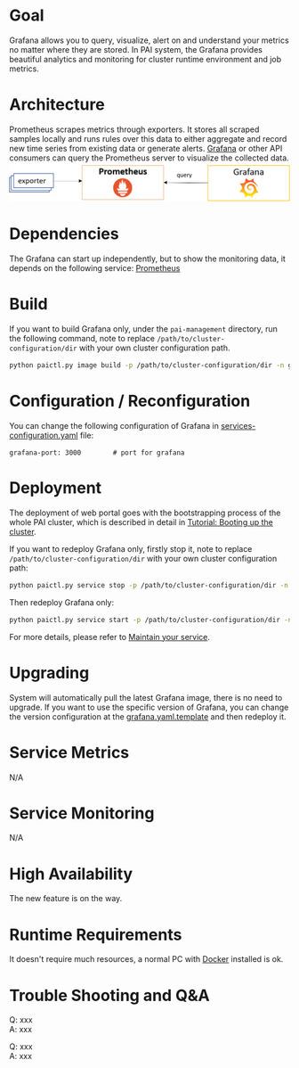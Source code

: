 # Goal

 Grafana allows you to query, visualize, alert on and understand your metrics no matter where they are stored. In PAI system, the Grafana provides beautiful analytics and monitoring for cluster runtime environment and job metrics.

# Architecture

Prometheus scrapes metrics through exporters. It stores all scraped samples locally and runs rules over this data to either aggregate and record new time series from existing data or generate alerts. [Grafana](https://grafana.com/) or other API consumers can query the Prometheus server to visualize the collected data.
![Architecture](grafana.png)


# Dependencies

The Grafana can start up independently, but to show the monitoring data, it depends on the following service:
[Prometheus](../prometheus)

# Build

If you want to build Grafana only, under the `pai-management` directory, run the following command, note to replace `/path/to/cluster-configuration/dir` with your own cluster configuration path.

```sh
python paictl.py image build -p /path/to/cluster-configuration/dir -n grafana
```

# Configuration / Reconfiguration
You can change the following configuration of Grafana in [services-configuration.yaml](../cluster-configuration/services-configuration.yaml) file:

```
grafana-port: 3000        # port for grafana
```

# Deployment

The deployment of web portal goes with the bootstrapping process of the whole PAI cluster, which is described in detail in [Tutorial: Booting up the cluster](https://github.com/Microsoft/pai/blob/master/pai-management/doc/cluster-bootup.md).

If you want to redeploy Grafana only, firstly stop it, note to replace `/path/to/cluster-configuration/dir` with your own cluster configuration path:

```sh
python paictl.py service stop -p /path/to/cluster-configuration/dir -n grafana
```
Then redeploy Grafana only:

```sh
python paictl.py service start -p /path/to/cluster-configuration/dir -n grafana
```
For more details, please refer to [Maintain your service](../pai-management/doc/service-maintain.md).
# Upgrading

System will automatically pull the latest Grafana image, there is no need to upgrade. If you want to use the specific version of Grafana, you can change the version configuration at the [grafana.yaml.template](https://github.com/Microsoft/pai/blob/dc64643966eaa98a7c854e272e1aa8f2f9b76ca9/pai-management/bootstrap/grafana/grafana.yaml.template#L44) and then redeploy it.
# Service Metrics

N/A

# Service Monitoring

N/A

# High Availability

The new feature is on the way.

# Runtime Requirements

It doesn't require much resources, a normal PC with [Docker](https://docs.docker.com/install/linux/docker-ce/ubuntu/) installed is ok.


# Trouble Shooting and Q&A

Q: xxx  
A: xxx

Q: xxx  
A: xxx
